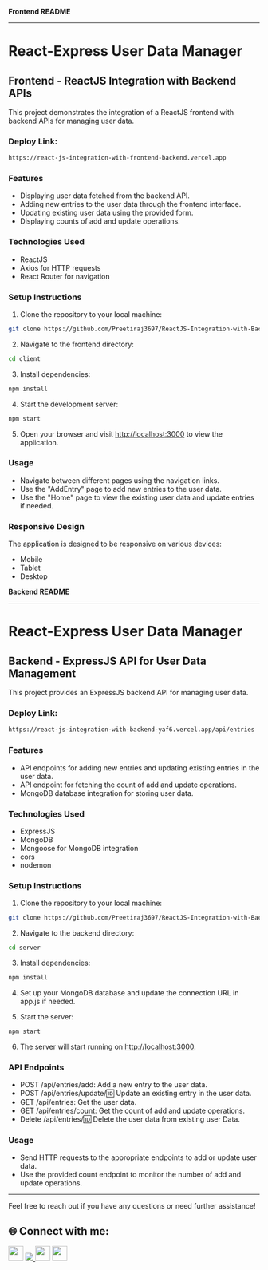 **Frontend README**

---

# React-Express User Data Manager

## Frontend - ReactJS Integration with Backend APIs

This project demonstrates the integration of a ReactJS frontend with backend APIs for managing user data.

### Deploy Link:
```bash
https://react-js-integration-with-frontend-backend.vercel.app
```

### Features

- Displaying user data fetched from the backend API.
- Adding new entries to the user data through the frontend interface.
- Updating existing user data using the provided form.
- Displaying counts of add and update operations.

### Technologies Used

- ReactJS
- Axios for HTTP requests
- React Router for navigation

### Setup Instructions

1. Clone the repository to your local machine:

```bash
git clone https://github.com/Preetiraj3697/ReactJS-Integration-with-Backend.git
```

2. Navigate to the frontend directory:

```bash
cd client
```

3. Install dependencies:

```bash
npm install
```

4. Start the development server:

```bash
npm start
```

5. Open your browser and visit [http://localhost:3000](http://localhost:3000) to view the application.

### Usage

- Navigate between different pages using the navigation links.
- Use the "AddEntry" page to add new entries to the user data.
- Use the "Home" page to view the existing user data and update entries if needed.

### Responsive Design

The application is designed to be responsive on various devices:

- Mobile
- Tablet
- Desktop

**Backend README**

---

# React-Express User Data Manager

## Backend - ExpressJS API for User Data Management

This project provides an ExpressJS backend API for managing user data.

### Deploy Link:
```bash
https://react-js-integration-with-backend-yaf6.vercel.app/api/entries
```

### Features

- API endpoints for adding new entries and updating existing entries in the user data.
- API endpoint for fetching the count of add and update operations.
- MongoDB database integration for storing user data.

### Technologies Used

- ExpressJS
- MongoDB
- Mongoose for MongoDB integration
- cors
- nodemon

### Setup Instructions

1. Clone the repository to your local machine:

```bash
git clone https://github.com/Preetiraj3697/ReactJS-Integration-with-Backend.git
```

2. Navigate to the backend directory:

```bash
cd server
```

3. Install dependencies:

```bash
npm install
```

4. Set up your MongoDB database and update the connection URL in app.js if needed.

5. Start the server:

```bash
npm start
```

6. The server will start running on [http://localhost:3000](http://localhost:3000).

### API Endpoints

- POST  /api/entries/add: Add a new entry to the user data.
- POST /api/entries/update/:id: Update an existing entry in the user data.
- GET  /api/entries: Get the user data.
- GET /api/entries/count: Get the count of add and update operations.
- Delete /api/entries/:id: Delete the user data from existing user Data.

### Usage

- Send HTTP requests to the appropriate endpoints to add or update user data.
- Use the provided count endpoint to monitor the number of add and update operations.

---

Feel free to reach out if you have any questions or need further assistance!
## 🌐 Connect with me:
<p align="left">
<a href="mailto:preetiraj122000@gmail.com" style="text-decoration:none">
  <img height="30" src = "https://img.shields.io/badge/gmail-c14438?&style=for-the-badge&logo=gmail&logoColor=white">
</a>
<a href="https://preetiraj3697.github.io/" target="_blank">
   <img src="https://img.shields.io/badge/My%20Portfolio%20%E2%86%92-gray.svg?colorA=655BE1&colorB=4F44D6&style=for-the-badge"/>
</a>
<a href="https://www.linkedin.com/in/preetiraj3697" style="text-decoration:none">
  <img height="30" src="https://img.shields.io/badge/linkedin-blue.svg?&style=for-the-badge&logo=linkedin&logoColor=white" />
</a>
<a href="https://github.com/Preetiraj3697" style="text-decoration:none">
  <img height="30" src="https://img.shields.io/badge/Github-grey.svg?&style=for-the-badge&logo=Github&logoColor=white" />
</a>